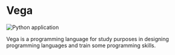 Vega
====

![Python application](https://github.com/philippwiesner/vega/workflows/Python%20application/badge.svg)

Vega is a programming language for study purposes in designing programming languages
and train some programming skills.
